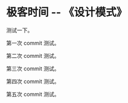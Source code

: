 # 极客时间 -- 《设计模式》

测试一下。

第一次 commit 测试。

第二次 commit 测试。

第三次 commit 测试。

第四次 commit 测试。

第五次 commit 测试。
